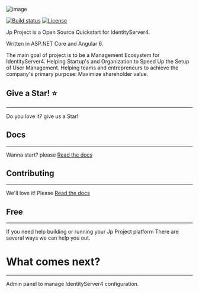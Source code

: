 ![image](https://github.com/brunohbrito/JP-Project/blob/master/docs/images/logo.png?raw=true)

[![Build status](https://ci.appveyor.com/api/projects/status/08v6mg6q439x16xt?svg=true)](https://ci.appveyor.com/project/brunohbrito/jp-project)
[![License](https://img.shields.io/github/license/brunohbrito/jp-project)](LICENSE)


Jp Project is a Open Source Quickstart for IdentityServer4. 

Written in ASP.NET Core and Angular 6.

The main goal of project is to be a Management Ecosystem for IdentityServer4. Helping Startup's and Organization to Speed Up the Setup of User Management. Helping teams and entrepreneurs to achieve the company's primary purpose: Maximize shareholder value.

## Give a Star! :star:
------------

Do you love it? give us a Star!

## Docs
-----
Wanna start? please [Read the docs](https://jp-project.readthedocs.io/en/latest/index.html)

## Contributing
------------
We'll love it! Please [Read the docs](https://jp-project.readthedocs.io/en/latest/index.html)

## Free
----
If you need help building or running your Jp Project platform
There are several ways we can help you out.

# What comes next?
------------------
Admin panel to manage IdentityServer4 configuration.
